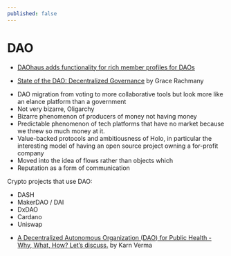 ```yaml
---
published: false
---
```


# DAO

* [DAOhaus adds functionality for rich member profiles for DAOs](https://blog.ceramic.network/daohaus-adds-rich-dao-member-profiles/)

* [State of the DAO: Decentralized Governance](https://iiw.idcommons.net/13I/_State_of_the_DAO:_Decentralized_Governance) by Grace Rachmany

- DAO migration from voting to more collaborative tools but look more like an elance platform than a government
- Not very bizarre, Oligarchy
- Bizarre phenomenon of producers of money not having money
- Predictable phenomenon of tech platforms that have no market because we threw so much money at it.
- Value-backed protocols and ambitiousness of Holo, in particular the interesting model of having an open source project owning a for-profit company
- Moved into the idea of flows rather than objects which
- Reputation as a form of communication

Crypto projects that use DAO:

- DASH
- MakerDAO / DAI
- DxDAO
- Cardano
- Uniswap

* [A Decentralized Autonomous Organization (DAO) for Public Health - Why, What, How? Let’s discuss.](https://iiw.idcommons.net/index.php?title%3D24N/_A_Decentralized_Autonomous_Organization_(DAO)_for_Public_Health_(Why/What/How)%26action%3Dedit%26redlink%3D1) by Karn Verma

